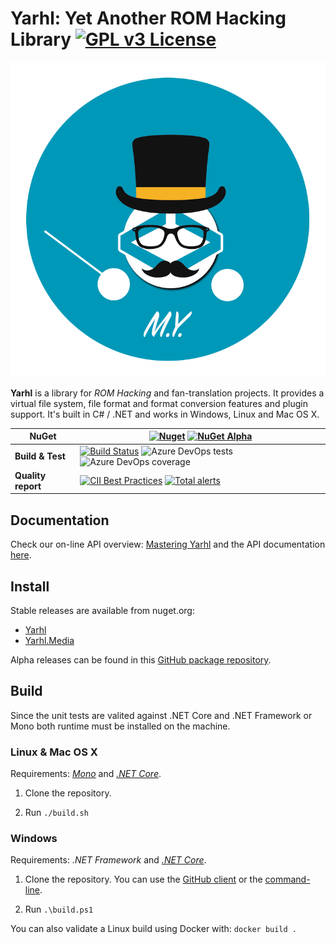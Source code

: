 # Yarhl: Yet Another ROM Hacking Library [![GPL v3 License](https://img.shields.io/badge/license-GPL%20V3-blue.svg?style=flat)](http://www.gnu.org/copyleft/gpl.html)

![Yarhl Logo](https://raw.githubusercontent.com/SceneGate/Yarhl/master/docs/images/logo.png)

**Yarhl** is a library for *ROM Hacking* and fan-translation projects.
It provides a virtual file system, file format and format conversion features
and plugin support. It's built in C# / .NET and works in Windows, Linux and
Mac OS X.

| NuGet | [![Nuget](https://img.shields.io/nuget/v/Yarhl.svg)](https://www.nuget.org/packages/Yarhl) [![NuGet Alpha](https://img.shields.io/github/v/tag/SceneGate/Yarhl?color=yellow&include_prereleases&label=nuget)](https://github.com/SceneGate/Yarhl/packages) |
| ----- | ------ |
| **Build & Test** | [![Build Status](https://dev.azure.com/SceneGate/Yarhl/_apis/build/status/SceneGate.Yarhl?branchName=master)](https://dev.azure.com/SceneGate/Yarhl/_build/latest?definitionId=1&branchName=master) ![Azure DevOps tests](https://img.shields.io/azure-devops/tests/SceneGate/Yarhl/1?compact_message) ![Azure DevOps coverage](https://img.shields.io/azure-devops/coverage/SceneGate/Yarhl/1) |
| **Quality report** | [![CII Best Practices](https://bestpractices.coreinfrastructure.org/projects/2919/badge)](https://bestpractices.coreinfrastructure.org/projects/2919) [![Total alerts](https://img.shields.io/lgtm/alerts/g/SceneGate/Yarhl.svg?logo=lgtm&logoWidth=18)](https://lgtm.com/projects/g/SceneGate/Yarhl/alerts/) |

## Documentation

Check our on-line API overview: [Mastering Yarhl](https://scenegate.github.io/Yarhl/articles/Mastering-Yarhl.html)
and the API documentation [here](https://scenegate.github.io/Yarhl/api/Yarhl.html).

## Install

Stable releases are available from nuget.org:

* [Yarhl](https://www.nuget.org/packages/Yarhl)
* [Yarhl.Media](https://www.nuget.org/packages/Yarhl.Media)

Alpha releases can be found in this
[GitHub package repository](https://github.com/SceneGate/Yarhl/packages).

## Build

Since the unit tests are valited against .NET Core and .NET Framework or Mono
both runtime must be installed on the machine.

### Linux & Mac OS X

Requirements:
[*Mono*](http://www.mono-project.com/docs/getting-started/install/linux/) and
[*.NET Core*](https://dotnet.microsoft.com/download).

1. Clone the repository.

2. Run `./build.sh`

### Windows

Requirements: *.NET Framework* and
[*.NET Core*](https://dotnet.microsoft.com/download).

1. Clone the repository. You can use the
   [GitHub client](https://windows.github.com/)
   or the [command-line](https://git-scm.com/downloads).

2. Run `.\build.ps1`

You can also validate a Linux build using Docker with:
`docker build .`
